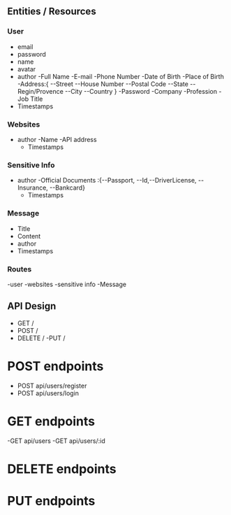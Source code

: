 ## Entities / Resources

### User

- email
- password
- name
- avatar
- author
  -Full Name
  -E-mail
  -Phone Number
  -Date of Birth
  -Place of Birth
  -Address:{
  --Street
  --House Number
  --Postal Code
  --State
  --Regin/Provence
  --City
  --Country
  }
  -Password
  -Company
  -Profession
  -Job Title
- Timestamps

### Websites

- author
  -Name
  -API address
  - Timestamps

### Sensitive Info

- author
  -Official Documents :{--Passport, --Id,--DriverLicense, --Insurance, --Bankcard}
  - Timestamps

### Message

- Title
- Content
- author
- Timestamps

### Routes

-user
-websites
-sensitive info
-Message

## API Design

- GET /
- POST /
- DELETE /
  -PUT /

# POST endpoints

- POST api/users/register
- POST api/users/login

# GET endpoints

-GET api/users
-GET api/users/:id

# DELETE endpoints

# PUT endpoints
